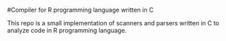 #Compiler for R programming language written in C

This repo is a small implementation of scanners and parsers written in C to analyze code in R programming language.